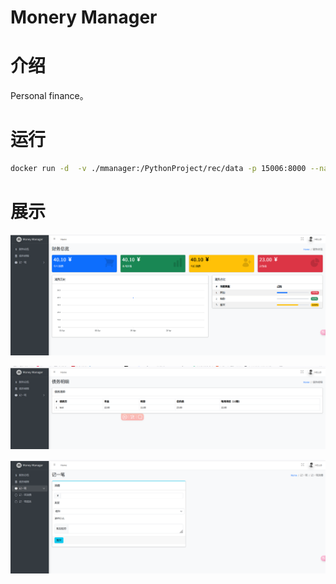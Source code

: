 # Monery Manager
# 介绍
Personal finance。
# 运行
```bash
docker run -d  -v ./mmanager:/PythonProject/rec/data -p 15006:8000 --name monerymanager uhub.service.ucloud.cn/wtpublic/monerymanager:1.0.1
```
# 展示
![img.png](img/img.png)

![img.png](img/img1.png)

![img.png](img/img2.png)

